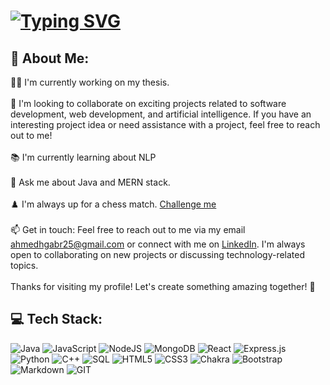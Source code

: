 
# [![Typing SVG](https://readme-typing-svg.demolab.com/?width=600&repeat=false&size=30&lines=Hi+there,+I'm+Ahmed+Hussein!👋)](https://git.io/typing-svg)


## 💫 About Me:
👨‍💻 I'm currently working on my thesis.<br><br>🤝 I'm looking to collaborate on exciting projects related to software development, web development, and artificial intelligence. If you have an interesting project idea or need assistance with a project, feel free to reach out to me!<br><!--<br>🙏 I'm looking for help with expanding my knowledge in advanced algorithms. If you have expertise in these areas or any other tech-related topics, I would greatly appreciate your guidance and assistance.<br>--><br>📚 I'm currently learning about NLP<br><br>💬 Ask me about Java and MERN stack.<br><br>♟️ I'm always up for a chess match. [Challenge me](https://play.chess.com/3C8kn) <br><br>📫 Get in touch: Feel free to reach out to me via my email ahmedhgabr25@gmail.com or connect with me on [LinkedIn](https://www.linkedin.com/in/ahmed-hussein2025/). I'm always open to collaborating on new projects or discussing technology-related topics.<br><br>Thanks for visiting my profile! Let's create something amazing together! 🚀

## 💻 Tech Stack:
![Java](https://img.shields.io/badge/java-%23ED8B00.svg?style=for-the-badge&logo=openjdk&logoColor=white) ![JavaScript](https://img.shields.io/badge/javascript-%23323330.svg?style=for-the-badge&logo=javascript&logoColor=%23F7DF1E) ![NodeJS](https://img.shields.io/badge/node.js-6DA55F?style=for-the-badge&logo=node.js&logoColor=white)  ![MongoDB](https://img.shields.io/badge/MongoDB-%234ea94b.svg?style=for-the-badge&logo=mongodb&logoColor=white) ![React](https://img.shields.io/badge/react-%2320232a.svg?style=for-the-badge&logo=react&logoColor=%2361DAFB) ![Express.js](https://img.shields.io/badge/express.js-%23404d59.svg?style=for-the-badge&logo=express&logoColor=%2361DAFB) ![Python](https://img.shields.io/badge/python-3670A0?style=for-the-badge&logo=python&logoColor=ffdd54) ![C++](https://img.shields.io/badge/c++-%2300599C.svg?style=for-the-badge&logo=c%2B%2B&logoColor=white) ![SQL](https://img.shields.io/badge/Microsoft%20SQL%20Server-CC2927?style=for-the-badge&logo=microsoft%20sql%20server&logoColor=white) ![HTML5](https://img.shields.io/badge/html5-%23E34F26.svg?style=for-the-badge&logo=html5&logoColor=white) ![CSS3](https://img.shields.io/badge/css3-%231572B6.svg?style=for-the-badge&logo=css3&logoColor=white)  ![Chakra](https://img.shields.io/badge/chakra-%234ED1C5.svg?style=for-the-badge&logo=chakraui&logoColor=white) ![Bootstrap](https://img.shields.io/badge/bootstrap-%238511FA.svg?style=for-the-badge&logo=bootstrap&logoColor=white) ![Markdown](https://img.shields.io/badge/markdown-%23000000.svg?style=for-the-badge&logo=markdown&logoColor=white) ![GIT](https://img.shields.io/badge/Git-fc6d26?style=for-the-badge&logo=git&logoColor=white)


<!--
# 📊 GitHub Stats:
![](https://github-readme-stats.vercel.app/api?username=ahmedhgabr&theme=dark&hide_border=true&include_all_commits=false&count_private=false)<br/>
![](https://github-readme-streak-stats.herokuapp.com/?user=ahmedhgabr&theme=dark&hide_border=true)<br/>
![](https://github-readme-stats.vercel.app/api/top-langs/?username=ahmedhgabr&theme=dark&hide_border=true&include_all_commits=false&count_private=false&layout=compact)
-->
<!--
[![](https://visitcount.itsvg.in/api?id=ahmedhgabr&icon=0&color=0)](https://visitcount.itsvg.in)
-->



